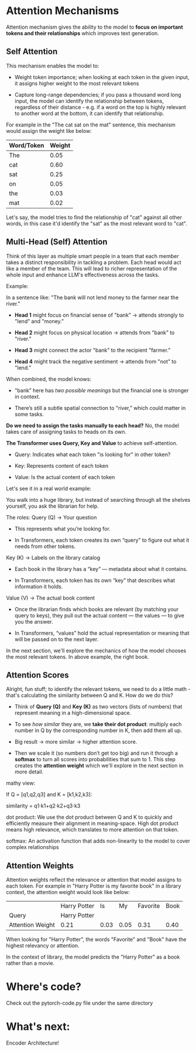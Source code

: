 # Attention Mechanisms

Attention mechanism gives the ability to the model to **focus on important tokens and their relationships** which improves text generation.

## Self Attention

This mechanism enables the model to:

-   Weight token importance; when looking at each token in the given input, it assigns higher weight to the most relevant tokens

-   Capture long-range dependencies; if you pass a thousand word long input, the model can identify the relationship between tokens, regardless of their distance - e.g. if a word on the top is highly relevant to another word at the bottom, it can identify that relationship.

For example in the "The cat sat on the mat" sentence, this mechanism would assign the weight like below:

| Word/Token | Weight |
|------------|--------|
| The        | 0.05   |
| cat        | 0.60   |
| sat        | 0.25   |
| on         | 0.05   |
| the        | 0.03   |
| mat        | 0.02   |

Let's say, the model tries to find the relationship of "cat" against all other words, in this case it'd identify the "sat" as the most relevant word to "cat".

## Multi-Head (Self) Attention

Think of this layer as multiple smart people in a team that each member takes a distinct responsibility in tackling a problem. Each head would act like a member of the team. This will lead to richer representation of the whole input and enhance LLM's effectiveness across the tasks.

Example:

In a sentence like: "The bank will not lend money to the farmer near the river."

-   **Head 1** might focus on financial sense of "bank” → attends strongly to "lend” and "money.”

-   **Head 2** might focus on physical location → attends from "bank” to "river.”

-   **Head 3** might connect the actor "bank” to the recipient "farmer.”

-   **Head 4** might track the negative sentiment → attends from "not” to "lend.”

When combined, the model knows:

-   "bank” here has *two possible meanings* but the financial one is stronger in context.

-   There’s still a subtle spatial connection to "river,” which could matter in some tasks.

**Do we need to assign the tasks manually to each head?** No, the model takes care of assigning tasks to heads on its own.

**The Transformer uses Query, Key and Value** to achieve self-attention.

-   Query: Indicates what each token "is looking for" in other token?

-   Key: Represents content of each token

-   Value: Is the actual content of each token

Let's see it in a real world example:

You walk into a huge library, but instead of searching through all the shelves yourself, you ask the librarian for help.

The roles: Query (Q) → Your question

-   This represents what you’re looking for.

-   In Transformers, each token creates its own “query” to figure out what it needs from other tokens.

Key (K) → Labels on the library catalog

-   Each book in the library has a “key” — metadata about what it contains.

-   In Transformers, each token has its own “key” that describes what information it holds.

Value (V) → The actual book content

-   Once the librarian finds which books are relevant (by matching your query to keys), they pull out the actual content — the values — to give you the answer.

-   In Transformers, “values” hold the actual representation or meaning that will be passed on to the next layer.

In the next section, we'll explore the mechanics of how the model chooses the most relevant tokens. In above example, the right book.

## Attention Scores

Alright, fun stuff; to identify the relevant tokens, we need to do a little math - that's calculating the similarity between Q and K. How do we do this?

-   Think of **Query (Q)** and **Key (K)** as two vectors (lists of numbers) that represent meaning in a high-dimensional space.

-   To see *how similar* they are, we **take their dot product**: multiply each number in Q by the corresponding number in K, then add them all up.

-   Big result → more similar → higher attention score.

-   Then we scale it (so numbers don’t get too big) and run it through a **softmax** to turn all scores into probabilities that sum to 1. This step creates the **attention weight** which we'll explore in the next section in more detail.

mathy view:

If Q = [q1,q2,q3] and K = [k1,k2,k3]:

similarity = q1​⋅k1​+q2​⋅k2​+q3​⋅k3

dot product: We use the dot product between Q and K to quickly and efficiently measure their alignment in meaning-space. High dot product means high relevance, which translates to more attention on that token.

softmax: An activation function that adds non-linearity to the model to cover complex relationships

## Attention Weights

Attention weights reflect the relevance or attention that model assigns to each token. For example in "Harry Potter is my favorite book" in a library context, the attention weight would look like below:

|                  |              |      |      |          |      |
|------------------|--------------|------|------|----------|------|
|                  | Harry Potter | Is   | My   | Favorite | Book |
| Query            | Harry Potter |      |      |          |      |
| Attention Weight | 0.21         | 0.03 | 0.05 | 0.31     | 0.40 |

When looking for "Harry Potter", the words "Favorite" and "Book" have the highest relevancy or attention.

In the context of library, the model predicts the "Harry Potter" as a book rather than a movie.

# Where's code?

Check out the pytorch-code.py file under the same directory

# What's next:

Encoder Architecture!